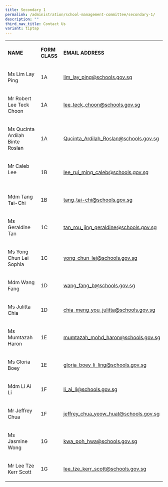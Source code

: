 ```yaml
---
title: Secondary 1
permalink: /administration/school-management-committee/secondary-1/
description: ""
third_nav_title: Contact Us
variant: tiptap
---
```

<table style="minWidth: 75px">
<colgroup>
<col>
<col>
<col>
</colgroup>
<tbody>
<tr>
<td rowspan="1" colspan="1">
<p><strong>NAME</strong>
</p>
</td>
<td rowspan="1" colspan="1">
<p><strong>FORM CLASS</strong>
</p>
</td>
<td rowspan="1" colspan="1">
<p><strong>EMAIL ADDRESS</strong>
</p>
</td>
</tr>
<tr>
<td rowspan="1" colspan="1">
<p>Ms Lim Lay Ping</p>
</td>
<td rowspan="1" colspan="1">
<p>1A</p>
</td>
<td rowspan="1" colspan="1">
<p><a href="mailto:lim_lay_ping@schools.gov.sg" rel="noopener noreferrer nofollow" target="_blank">lim_lay_ping@schools.gov.sg</a>
</p>
</td>
</tr>
<tr>
<td rowspan="1" colspan="1">
<p>Mr Robert Lee Teck Choon</p>
</td>
<td rowspan="1" colspan="1">
<p>1A</p>
</td>
<td rowspan="1" colspan="1">
<p><a href="mailto:lee_teck_choon@schools.gov.sg" rel="noopener noreferrer nofollow" target="_blank">lee_teck_choon@schools.gov.sg</a>
</p>
</td>
</tr>
<tr>
<td rowspan="1" colspan="1">
<p>Ms Qucinta Ardilah Binte Roslan</p>
</td>
<td rowspan="1" colspan="1">
<p>1A</p>
</td>
<td rowspan="1" colspan="1">
<p><a href="mailto:Qucinta_Ardilah_Roslan@schools.gov.sg" rel="noopener noreferrer nofollow" target="_blank">Qucinta_Ardilah_Roslan@schools.gov.sg</a>
</p>
</td>
</tr>
<tr>
<td rowspan="1" colspan="1">
<p>Mr Caleb Lee&nbsp;&nbsp; &nbsp;&nbsp;&nbsp; &nbsp;&nbsp;&nbsp; &nbsp;&nbsp;&nbsp;
&nbsp;</p>
</td>
<td rowspan="1" colspan="1">
<p>1B</p>
</td>
<td rowspan="1" colspan="1">
<p><a href="mailto:lee_rui_ming_caleb@schools.gov.sg" rel="noopener noreferrer nofollow" target="_blank">lee_rui_ming_caleb@schools.gov.sg</a>
</p>
</td>
</tr>
<tr>
<td rowspan="1" colspan="1">
<p>Mdm Tang Tai-Chi&nbsp; &nbsp;&nbsp;&nbsp; &nbsp;</p>
</td>
<td rowspan="1" colspan="1">
<p>1B</p>
</td>
<td rowspan="1" colspan="1">
<p><a href="mailto:tang_tai-chi@schools.gov.sg" rel="noopener noreferrer nofollow" target="_blank">tang_tai-chi@schools.gov.sg</a>
</p>
</td>
</tr>
<tr>
<td rowspan="1" colspan="1">
<p>Ms Geraldine Tan</p>
</td>
<td rowspan="1" colspan="1">
<p>1C</p>
</td>
<td rowspan="1" colspan="1">
<p><a href="mailto:tan_rou_jing_geraldine@schools.gov.sg" rel="noopener noreferrer nofollow" target="_blank">tan_rou_jing_geraldine@schools.gov.sg</a>
</p>
</td>
</tr>
<tr>
<td rowspan="1" colspan="1">
<p>Ms Yong Chun Lei Sophia</p>
</td>
<td rowspan="1" colspan="1">
<p>1C</p>
</td>
<td rowspan="1" colspan="1">
<p><a href="mailto:Yong_Chun_Lei@schools.gov.sg" rel="noopener noreferrer nofollow" target="_blank">yong_chun_lei@schools.gov.sg</a>
</p>
</td>
</tr>
<tr>
<td rowspan="1" colspan="1">
<p>Mdm Wang Fang</p>
</td>
<td rowspan="1" colspan="1">
<p>1D</p>
</td>
<td rowspan="1" colspan="1">
<p><a href="mailto:wang_fang_b@schools.gov.sg" rel="noopener noreferrer nofollow" target="_blank">wang_fang_b@schools.gov.sg</a>
</p>
</td>
</tr>
<tr>
<td rowspan="1" colspan="1">
<p>Ms Julitta Chia</p>
</td>
<td rowspan="1" colspan="1">
<p>1D</p>
</td>
<td rowspan="1" colspan="1">
<p><a href="mailto:chia_meng_you_julitta@schools.gov.sg" rel="noopener noreferrer nofollow" target="_blank">chia_meng_you_julitta@schools.gov.sg</a>
</p>
</td>
</tr>
<tr>
<td rowspan="1" colspan="1">
<p>Ms Mumtazah Haron</p>
</td>
<td rowspan="1" colspan="1">
<p>1E</p>
</td>
<td rowspan="1" colspan="1">
<p><a href="mailto:mumtazah_mohd_haron@schools.gov.sg" rel="noopener noreferrer nofollow" target="_blank">mumtazah_mohd_haron@schools.gov.sg</a>
</p>
</td>
</tr>
<tr>
<td rowspan="1" colspan="1">
<p>Ms Gloria Boey&nbsp;</p>
</td>
<td rowspan="1" colspan="1">
<p>1E</p>
</td>
<td rowspan="1" colspan="1">
<p><a href="mailto:Gloria_Boey_Li_Ling@schools.gov.sg" rel="noopener noreferrer nofollow" target="_blank">gloria_boey_li_ling@schools.gov.sg</a>
</p>
</td>
</tr>
<tr>
<td rowspan="1" colspan="1">
<p>Mdm Li Ai Li</p>
</td>
<td rowspan="1" colspan="1">
<p>1F</p>
</td>
<td rowspan="1" colspan="1">
<p><a href="mailto:li_ai_li@schools.gov.sg" rel="noopener noreferrer nofollow" target="_blank">li_ai_li@schools.gov.sg</a>
</p>
</td>
</tr>
<tr>
<td rowspan="1" colspan="1">
<p>Mr Jeffrey Chua</p>
</td>
<td rowspan="1" colspan="1">
<p>1F</p>
</td>
<td rowspan="1" colspan="1">
<p><a href="mailto:jeffrey_chua_yeow_huat@schools.gov.sg" rel="noopener noreferrer nofollow" target="_blank">jeffrey_chua_yeow_huat@schools.gov.sg</a>
</p>
</td>
</tr>
<tr>
<td rowspan="1" colspan="1">
<p>Ms Jasmine Wong</p>
</td>
<td rowspan="1" colspan="1">
<p>1G</p>
</td>
<td rowspan="1" colspan="1">
<p><a href="mailto:kwa_poh_hwa@schools.gov.sg" rel="noopener noreferrer nofollow" target="_blank">kwa_poh_hwa@schools.gov.sg</a>
</p>
</td>
</tr>
<tr>
<td rowspan="1" colspan="1">
<p>Mr Lee Tze Kerr Scott</p>
</td>
<td rowspan="1" colspan="1">
<p>1G</p>
</td>
<td rowspan="1" colspan="1">
<p><a href="mailto:lee_tze_kerr_scott@schools.gov.sg" rel="noopener noreferrer nofollow" target="_blank">lee_tze_kerr_scott@schools.gov.sg</a>
</p>
</td>
</tr>
</tbody>
</table>
<p></p>